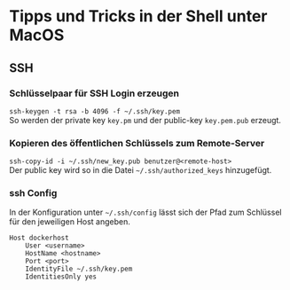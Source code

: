 # Tipps und Tricks in der Shell unter MacOS

## SSH

### Schlüsselpaar für SSH Login erzeugen
`ssh-keygen -t rsa -b 4096 -f ~/.ssh/key.pem`  
So werden der private key `key.pm` und der public-key `key.pem.pub` erzeugt.

### Kopieren des öffentlichen Schlüssels zum Remote-Server
`ssh-copy-id -i ~/.ssh/new_key.pub benutzer@<remote-host>`  
Der public key wird so in die Datei `~/.ssh/authorized_keys` hinzugefügt. 

### ssh Config
In der Konfiguration unter `~/.ssh/config` lässt sich der Pfad zum Schlüssel für den jeweiligen Host angeben.
```
Host dockerhost
    User <username>
    HostName <hostname>
    Port <port>
    IdentityFile ~/.ssh/key.pem
    IdentitiesOnly yes
```